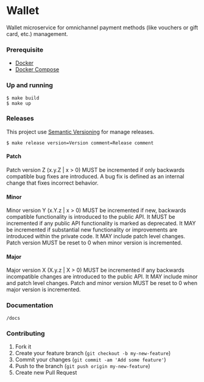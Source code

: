 # Wallet
Wallet microservice for omnichannel payment methods (like vouchers or gift card, etc.) management.

### Prerequisite

* [Docker](https://www.docker.com/community-edition)
* [Docker Compose](https://docs.docker.com/compose/install)

### Up and running

```console
$ make build
$ make up
```

### Releases

This project use  [Semantic Versioning](http://semver.org/) for manage releases.

 ```console
 $ make release version=Version comment=Release comment
 ```

#### Patch

Patch version Z (x.y.Z | x > 0) MUST be incremented if only backwards compatible bug fixes are introduced. A bug fix is defined as an internal change that fixes incorrect behavior.

#### Minor

Minor version Y (x.Y.z | x > 0) MUST be incremented if new, backwards compatible functionality is introduced to the public API. It MUST be incremented if any public API functionality is marked as deprecated. It MAY be incremented if substantial new functionality or improvements are introduced within the private code. It MAY include patch level changes. Patch version MUST be reset to 0 when minor version is incremented.

#### Major

Major version X (X.y.z | X > 0) MUST be incremented if any backwards incompatible changes are introduced to the public API. It MAY include minor and patch level changes. Patch and minor version MUST be reset to 0 when major version is incremented.

### Documentation

```console
/docs
```

### Contributing

1. Fork it
2. Create your feature branch (`git checkout -b my-new-feature`)
3. Commit your changes (`git commit -am 'Add some feature'`)
4. Push to the branch (`git push origin my-new-feature`)
5. Create new Pull Request
